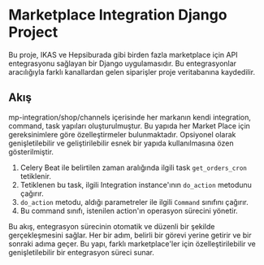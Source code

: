 # Marketplace Integration Django Project

Bu proje, IKAS ve Hepsiburada gibi birden fazla marketplace için API entegrasyonu sağlayan bir Django uygulamasıdır. Bu entegrasyonlar aracılığıyla farklı kanallardan gelen siparişler proje veritabanına kaydedilir.



## Akış

mp-integration/shop/channels içerisinde her markanın kendi integration, command, task yapıları oluşturulmuştur. Bu yapıda her Market Place için gereksinimlere göre özelleştirmeler bulunmaktadır. Opsiyonel olarak genişletilebilir ve geliştirilebilir esnek bir yapıda kullanılmasına özen gösterilmiştir.



1. Celery Beat ile belirtilen zaman aralığında ilgili task `get_orders_cron` tetiklenir.
2. Tetiklenen bu task, ilgili Integration instance'ının `do_action` metodunu çağırır.
3. `do_action` metodu, aldığı parametreler ile ilgili `Command` sınıfını çağırır.
4. Bu command sınıfı, istenilen action'ın operasyon sürecini yönetir.

Bu akış, entegrasyon sürecinin otomatik ve düzenli bir şekilde gerçekleşmesini sağlar. Her bir adım, belirli bir görevi yerine getirir ve bir sonraki adıma geçer. Bu yapı, farklı marketplace'ler için özelleştirilebilir ve genişletilebilir bir entegrasyon süreci sunar.

